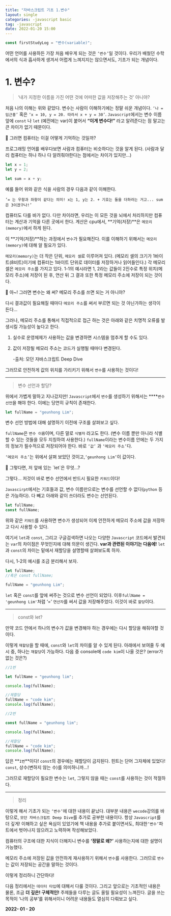 ```yaml
---
title: "자바스크립트 기초 1.변수"
layout: single
categories: -javascript basic
tag: -javascript
date: 2022-01-20 15:00
---
```


```jsx
const firstStudyLog = "변수(variable)";
```

어떤 언어를 사용하든 가장 처음 배우게 되는 것은 `‘변수’`일 것이다. 우리가 배웠던 수학에서의 식과 흡사하게 생겨서 어렵게 느껴지지는 않으면서도, 기초가 되는 개념이다.

# 1. 변수?

> ‘내가 지정한 이름을 가진 어떤 것에 어떠한 값을 저장해주는 것’ 아니야?

처음 나의 이해는 위와 같았다. 변수는 사람이 이해하기에는 정말 쉬운 개념이다. `‘나 = 임근홍’` 혹은 `‘x = 10, y = 20. 따라서 x + y = 30’`. `Javascript`에서는 변수 이름 앞에 `const` 나 `let` (예전에는 var)이 붙어서 **“이게 변수다!”** 라고 알려준다는 점 말고는 큰 차이가 없기 때문이다.

<aside>
🤔 그러면 컴퓨터는 이걸 어떻게 기억하는 것일까?

</aside>

프로그래밍 언어를 배우다보면 사람과 컴퓨터는 비슷하다는 것을 알게 된다. (사람과 달리 컴퓨터는 하나 하나 다 알려줘야한다는 점에서는 차이가 있지만...)

```jsx
let x = 1;
let y = 2;

let sum = x + y;
```

예를 들어 위와 같은 식을 사람의 경우 다음과 같이 이해한다.

`‘= 는 우항과 좌항이 같다는 의미! x는 1, y는 2. + 기호는 둘을 더하라는 거고... sum은 3이겠구나!’`

컴퓨터도 다를 바가 없다. 다만 차이라면, 우리는 이 모든 것을 뇌에서 처리하지만 컴퓨터는 계산과 기억을 다른 곳에서 한다. 계산은 cpu에서, **기억(저장)**은 `메모리(memory)`에서 하게 된다.

이 **기억(저장)**하는 과정에서 `변수`가 필요해진다. 이를 이해하기 위해서는 `메모리(memory)`에 대해 알 필요가 있다.

`메모리(memory)`는 더 작은 단위, `메모리 셀`로 이루어져 있다. (메모리 셀의 크기가 1바이트(8비트)이기에 컴퓨터는 1바이트 단위로 데이터를 저장하거나 읽어들인다.) 각 메모리 셀은 `메모리 주소`를 가지고 있다. 1-1의 예시라면 1, 2라는 값들이 2진수로 특정 위치(메모리 주소)에 저장이 된 후, 연산 뒤 그 결과 또한 특정 메모리 주소에 저장이 되는 것이다.

<aside>
🤔 아~! 그러면 변수는 왜 써? 메모리 주소를 쓰면 되는 거 아니야?

</aside>

다시 결과값이 필요해질 때마다 `메모리 주소`를 써서 부르면 되는 것 아닌가하는 생각이 든다...

그러나, 메모리 주소를 통해서 직접적으로 접근 하는 것은 아래와 같은 치명적 오류를 발생시킬 가능성이 높다고 한다.

1. 실수로 운영체제가 사용하는 값을 변경하면 시스템을 멈추게 할 수도 있다.
2. 값이 저장될 메모리 주소는 코드가 실행될 때마다 변경된다.

   -출처: 모던 자바스크립트 Deep Dive

그러므로 안전하게 값의 위치를 가리키기 위해서 `변수`를 사용하는 것이다!

---

> 변수 선언과 할당?

위에서 가볍게 말하고 지나갔지만! `Javascript`에서 `변수`를 생성하기 위해서는 \*\*\*\*`변수 선언`을 해야 한다. 이에는 당연히 규칙이 존재한다.

```jsx
let fullName = "geunhong Lim";
```

변수 선언 방법에 대해 설명하기 이전에 구조를 살펴보고 싶다.

`fullName`은 `변수 이름`이며, 다른 말로 `식별자` 라고도 한다. (변수 이름 뿐만 아니라 식별할 수 있는 것들을 모두 지칭하여 사용한다.) `fullName`이라는 변수이름 안에는 두 가지의 정보가 필수적으로 저장되어야 한다. 바로 `‘값’` 과 `‘메모리 주소’`다.

`‘메모리 주소’`는 위에서 살펴 보았던 것이고,`‘geunhong Lim’`이 값이다.

<aside>
🤔 그렇다면, 저 앞에 있는 `let`은 무엇...?

</aside>

그렇다... 저것이 바로 변수 선언에서 반드시 필요한 `키워드`이다!

`Javascirpt`에서는 기호들과 값, 변수 이름만으로는 변수를 선언할 수 없다(`python` 등은 가능하다). 다 빼고 아래와 같이 쓰더라도 변수는 선언된다.

```jsx
let fullName;
const fullName;
```

위와 같은 `키워드`를 사용하면 변수가 생성되어 이제 안전하게 메모리 주소에 값을 저장하고 다시 사용할 수 있다.

여기서 `let`과 `const`, 그리고 구글검색하면 나오는 다양한 `Javascript` 코드에서 발견되는 `var`의 차이점은 무엇인지에 대해 의문이 생긴다. **var과 관련된 이야기는 다음에!** `let`과 `const`의 차이는 밑에서 재할당을 설명할때 살펴보도록 하자.

다시, 1-2의 예시를 조금 분리해서 보자.

```jsx
let fullName;
//혹은 const fullName;

fullName = "geunhong Lim";
```

`let` 혹은 `const`를 앞에 써주는 것으로 변수 선언이 되었다. 이후`fullName = 'geunhong Lim'`처럼 ‘=’ `연산자`를 써서 값을 저장해주었다. 이것이 바로 `할당`이다.

---

> const와 let?

만약 코드 안에서 하나의 변수가 값을 변경해야 하는 경우에는 다시 할당을 해줘야할 것이다.

이렇게 `재할당`을 할 때에, `const`와 `let`의 차이를 알 수 있게 된다. 아래에서 보여줄 두 예시 중, 하나는 `재할당`이 가능하다. 다음 중 console에 `code kim`이 나올 것은? (error가 없는 것은?)

```jsx
//1번

let fullName = "geunhong lim";

console.log(fullName);

//재할당
fullName = "code kim";
console.log(fullName);
```

```jsx
//2번

const fullName = "geunhong lim";

console.log(fullName);

//재할당
fullName = "code kim";
console.log(fullName);
```

답은 **`1번`**이다! `const`의 경우에는 재할당이 금지된다. 힌트는 단어 그자체에 있었다! `const`, 상수(변하지 않는 수)를 의미하니까...!

그러므로 재할당이 필요한 변수는 `let`, 그렇지 않을 때는 `const`를 사용하는 것이 적절하다.

---

> 정리

이렇게 해서 기초가 되는 `‘변수’`에 대한 내용이 끝났다. 대부분 내용은 `wecode`강의를 바탕으로, `모던 자바스크립트 Deep Dive`를 추가로 공부한 내용이다. 항상 `Javascript`를 더 깊게! 이해하고 싶은 욕심이 있었기에 책 내용을 추가로 붙이면서도, 최대한`‘변수’`파트에서 벗어나지 않으려고 노력하며 작성해보았다.

컴퓨터의 구조에 대한 지식이 더해지니 변수를 **‘정말로 왜?’** 사용하는지에 대한 설명이 가능했다.

메모리 주소에 저장된 값을 안전하게 재사용하기 위해서 `변수`를 사용한다. 그러므로 `변수`는 값이 저장되는 공간을 말하는 것이다.

이렇게 정리하니 간단하다!

다음 정리에서는 `데이터 타입`에 대해서 다룰 것이다. 그리고 앞으로는 기초적인 내용은 물론, 조금 **더 깊은! 구체적인!** 주제들을 다루는 글도 올릴 필요성이 느껴진다. 글을 쓰는 목적이 ‘나의 공부’를 위해서이니 어려운 내용들도 열심히 다뤄보고 싶다.

**2022- 01 - 20**
